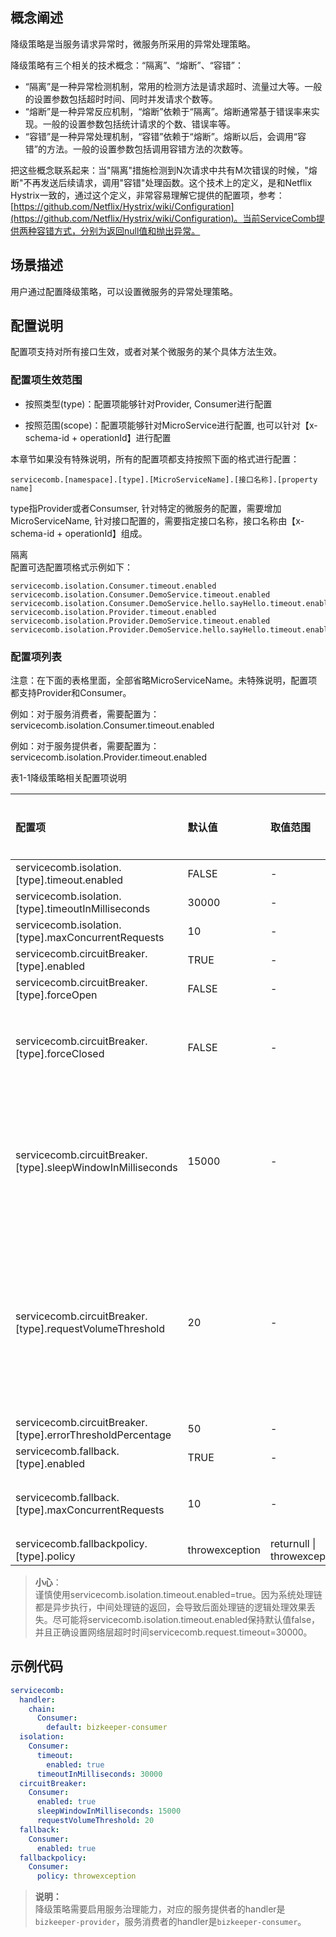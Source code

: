 ## 概念阐述

降级策略是当服务请求异常时，微服务所采用的异常处理策略。

降级策略有三个相关的技术概念：“隔离”、“熔断”、“容错”：

* “隔离”是一种异常检测机制，常用的检测方法是请求超时、流量过大等。一般的设置参数包括超时时间、同时并发请求个数等。
* “熔断”是一种异常反应机制，“熔断”依赖于“隔离”。熔断通常基于错误率来实现。一般的设置参数包括统计请求的个数、错误率等。
* “容错”是一种异常处理机制，“容错”依赖于“熔断”。熔断以后，会调用“容错”的方法。一般的设置参数包括调用容错方法的次数等。

把这些概念联系起来：当"隔离"措施检测到N次请求中共有M次错误的时候，"熔断"不再发送后续请求，调用"容错"处理函数。这个技术上的定义，是和Netflix Hystrix一致的，通过这个定义，非常容易理解它提供的配置项，参考：[https://github.com/Netflix/Hystrix/wiki/Configuration](https://github.com/Netflix/Hystrix/wiki/Configuration)。当前ServiceComb提供两种容错方式，分别为返回null值和抛出异常。

## 场景描述

用户通过配置降级策略，可以设置微服务的异常处理策略。

## 配置说明

配置项支持对所有接口生效，或者对某个微服务的某个具体方法生效。

### 配置项生效范围

* 按照类型\(type\)：配置项能够针对Provider, Consumer进行配置

* 按照范围\(scope\)：配置项能够针对MicroService进行配置, 也可以针对【x-schema-id + operationId】进行配置

本章节如果没有特殊说明，所有的配置项都支持按照下面的格式进行配置：

```
servicecomb.[namespace].[type].[MicroServiceName].[接口名称].[property name]
```

type指Provider或者Consumser, 针对特定的微服务的配置，需要增加MicroServiceName, 针对接口配置的，需要指定接口名称，接口名称由【x-schema-id + operationId】组成。

隔离  
配置可选配置项格式示例如下：

```
servicecomb.isolation.Consumer.timeout.enabled
servicecomb.isolation.Consumer.DemoService.timeout.enabled
servicecomb.isolation.Consumer.DemoService.hello.sayHello.timeout.enabled
servicecomb.isolation.Provider.timeout.enabled
servicecomb.isolation.Provider.DemoService.timeout.enabled
servicecomb.isolation.Provider.DemoService.hello.sayHello.timeout.enabled
```

### 配置项列表

注意：在下面的表格里面，全部省略MicroServiceName。未特殊说明，配置项都支持Provider和Consumer。

例如：对于服务消费者，需要配置为：servicecomb.isolation.Consumer.timeout.enabled

例如：对于服务提供者，需要配置为：servicecomb.isolation.Provider.timeout.enabled

表1-1降级策略相关配置项说明

| 配置项 | 默认值 | 取值范围 | 是否必选 | 含义 | 注意 |
| :--- | :--- | :--- | :--- | :--- | :--- |
| servicecomb.isolation.[type].timeout.enabled | FALSE | - | 否 | 是否启用超时检测 |  |
| servicecomb.isolation.[type].timeoutInMilliseconds | 30000 | - | 否 | 超时时间阈值 |  |
| servicecomb.isolation.[type].maxConcurrentRequests | 10 | - | 否 | 最大并发数阈值 |  |
| servicecomb.circuitBreaker.[type].enabled | TRUE | - | 否 | 是否启用熔断措施 |  |
| servicecomb.circuitBreaker.[type].forceOpen | FALSE | - | 否 | 不管失败次数，都进行熔断 |  |
| servicecomb.circuitBreaker.[type].forceClosed | FALSE | - | 否 | 任何时候都不熔断 | 当与forceOpen同时配置时，forceOpen优先。 |
| servicecomb.circuitBreaker.[type].sleepWindowInMilliseconds | 15000 | - | 否 | 熔断后，多长时间恢复 | 恢复后，会重新计算失败情况。注意：如果恢复后的调用立即失败，那么会立即重新进入熔断。 |
| servicecomb.circuitBreaker.[type].requestVolumeThreshold | 20 | - | 否 | 10s内统计错误发生次数阈值，超过阈值则触发熔断 | 由于10秒还会被划分为10个1秒的统计周期，经过1s中后才会开始计算错误率，因此从调用开始至少经过1s，才会发生熔断。 |
| servicecomb.circuitBreaker.[type].errorThresholdPercentage | 50 | - | 否 | 错误率阈值，达到阈值则触发熔断 |  |
| servicecomb.fallback.[type].enabled | TRUE | - | 否 | 是否启用出错后的故障处理措施 |  |
| servicecomb.fallback.[type].maxConcurrentRequests | 10 | - | 否 | 并发调用容错处理措施（servicecomb.fallbackpolicy.policy）的请求数，超过这个值则不再调用处理措施，直接返回异常 |  |
| servicecomb.fallbackpolicy.[type].policy | throwexception | returnull \| throwexception | 否 | 出错后的处理策略 |  |

> **小心**：  
> 谨慎使用servicecomb.isolation.timeout.enabled=true。因为系统处理链都是异步执行，中间处理链的返回，会导致后面处理链的逻辑处理效果丢失。尽可能将servicecomb.isolation.timeout.enabled保持默认值false，并且正确设置网络层超时时间servicecomb.request.timeout=30000。

## 示例代码

```yaml
servicecomb:
  handler:
    chain:
      Consumer:
        default: bizkeeper-consumer
  isolation:
    Consumer:
      timeout:
        enabled: true
      timeoutInMilliseconds: 30000
  circuitBreaker:
    Consumer:
      enabled: true
      sleepWindowInMilliseconds: 15000
      requestVolumeThreshold: 20
  fallback:
    Consumer:
      enabled: true
  fallbackpolicy:
    Consumer:
      policy: throwexception
```

> **说明：**  
> 降级策略需要启用服务治理能力，对应的服务提供者的handler是`bizkeeper-provider`，服务消费者的handler是`bizkeeper-consumer`。



